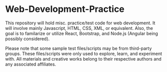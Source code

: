# Web-Development-Practice

This repository will hold misc. practice/test code for web development. It will involve mainly Javascript, HTML, CSS, XML, or equivalent.
Also, the goal is to familarize or utilize React, Bootstrap, and Node.js (Angular being possibly considered).

Please note that some sample test files/scripts may be from third-party groups. These files/scripts were only used to explore, learn, and experiment with. All materials and creative works belong to their respective authors and any associated affiliates. 
